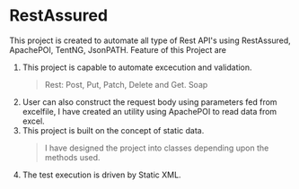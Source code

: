 # RestAssured
This project is created to automate all type of Rest API's using RestAssured, ApachePOI, TentNG, JsonPATH.
Feature of this Project are
1. This project is capable to automate excecution and validation.
   >Rest: Post, Put, Patch, Delete and Get.
   >Soap
2. User can also construct the request body using parameters fed from excelfile, I have created an utility using ApachePOI to read data from excel.
3. This project is built on the concept of static data.
   >I have designed the project into classes depending upon the methods used. 
4. The test execution is driven by Static XML.  
